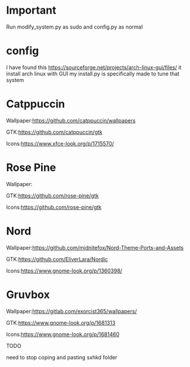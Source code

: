 # Important

Run modify_system.py as sudo and config.py as normal

# config

I have found this https://sourceforge.net/projects/arch-linux-gui/files/ it install arch linux with GUI my install.py is specifically made to tune that system

# Catppuccin

Wallpaper:https://github.com/catppuccin/wallpapers

GTK:https://github.com/catppuccin/gtk

Icons:https://www.xfce-look.org/p/1715570/

# Rose Pine

Wallpaper:

GTK:https://github.com/rose-pine/gtk

Icons:https://github.com/rose-pine/gtk

# Nord

Wallpaper:https://github.com/midnitefox/Nord-Theme-Ports-and-Assets

GTK:https://github.com/EliverLara/Nordic

Icons:https://www.gnome-look.org/p/1360398/

# Gruvbox

Wallpaper:https://gitlab.com/exorcist365/wallpapers/

GTK:https://www.gnome-look.org/p/1681313

Icons:https://www.gnome-look.org/p/1681460

TODO

need to stop coping and pasting sxhkd folder
